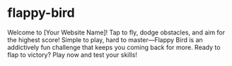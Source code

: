 # flappy-bird
Welcome to [Your Website Name]! Tap to fly, dodge obstacles, and aim for the highest score! Simple to play, hard to master—Flappy Bird is an addictively fun challenge that keeps you coming back for more. Ready to flap to victory? Play now and test your skills!
